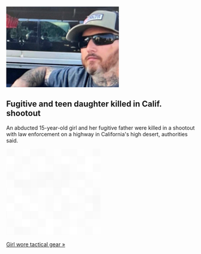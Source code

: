 
![Fugitive and teen daughter killed in Calif. shootout](./20220928061927.png)
## Fugitive and teen daughter killed in Calif. shootout

An abducted 15-year-old girl and her fugitive father were killed in a shootout with law enforcement on a highway in California's high desert, authorities said.

![pic](../square_bg.png)

[Girl wore tactical gear »](https://www.yahoo.com/news/california-slaying-suspect-killed-high-200310034.html)
